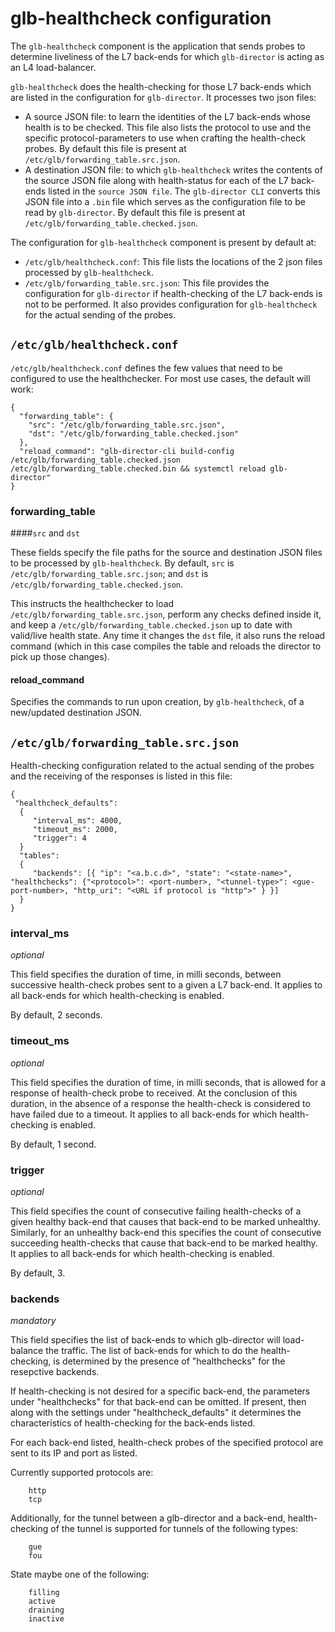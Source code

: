 # glb-healthcheck configuration

The `glb-healthcheck` component is the application that sends probes to determine liveliness of the 
L7 back-ends for which `glb-director` is acting as an L4 load-balancer.


`glb-healthcheck` does the health-checking for those L7 back-ends which are listed in the configuration for `glb-director`.
 It processes two json files: 
* A source JSON file: to learn the identities of the L7 back-ends whose health is to be checked. This file also lists the protocol to use and the specific protocol-parameters to use when crafting the health-check probes. By default this file is present at `/etc/glb/forwarding_table.src.json`.
* A destination JSON file: to which `glb-healthcheck` writes the contents of the source JSON file along with health-status for each of the L7 back-ends listed in the `source JSON file`. The `glb-director CLI` converts this JSON file into a `.bin` file which serves as the configuration file to be read by `glb-director`. 
By default this file is present at `/etc/glb/forwarding_table.checked.json`.
  
The configuration for `glb-healthcheck` component is present by default at:
* `/etc/glb/healthcheck.conf`: This file lists the locations of the 2 json files processed by `glb-healthcheck`.
* `/etc/glb/forwarding_table.src.json`: This file provides the configuration for `glb-director` if health-checking of the L7 back-ends is not to be performed. It also provides configuration for `glb-healthcheck` for the actual sending of the probes.

## `/etc/glb/healthcheck.conf`

`/etc/glb/healthcheck.conf` defines the few values that need to be configured to use the healthchecker. For most use cases, the default will work:
```
{
  "forwarding_table": {
    "src": "/etc/glb/forwarding_table.src.json",
    "dst": "/etc/glb/forwarding_table.checked.json"
  },
  "reload_command": "glb-director-cli build-config /etc/glb/forwarding_table.checked.json /etc/glb/forwarding_table.checked.bin && systemctl reload glb-director"
}
```

### forwarding_table
####`src` and `dst`

These fields specify the file paths for the source and destination JSON files to be processed by `glb-healthcheck`. By default, `src` is `/etc/glb/forwarding_table.src.json`; and `dst` is `/etc/glb/forwarding_table.checked.json`.

This instructs the healthchecker to load `/etc/glb/forwarding_table.src.json`, perform any checks defined inside it, and keep a `/etc/glb/forwarding_table.checked.json` up to date with valid/live health state. Any time it changes the `dst` file, it also runs the reload command (which in this case compiles the table and reloads the director to pick up those changes).

#### reload_command
Specifies the commands to run upon creation, by `glb-healthcheck`, of a new/updated destination JSON.
 
## `/etc/glb/forwarding_table.src.json`

Health-checking configuration related to the actual sending of the probes and the receiving of the responses is listed in this file:
```
{
 "healthcheck_defaults":
  {
     "interval_ms": 4000,
     "timeout_ms": 2000,
     "trigger": 4
  }
  "tables":
  {
     "backends": [{ "ip": "<a.b.c.d>", "state": "<state-name>", "healthchecks": {"<protocol>": <port-number>, "<tunnel-type>": <gue-port-number>, "http_uri": "<URL if protocol is "http">" } }]
  }
}
```
### interval_ms
_optional_

This field specifies the duration of time, in milli seconds, between successive health-check probes sent to a given a L7 back-end.
It applies to all back-ends for which health-checking is enabled.

By default, 2 seconds.

### timeout_ms
_optional_

This field specifies the duration of time, in milli seconds, that is allowed for a response of health-check probe to received.
At the conclusion of this duration, in the absence of a response the health-check is considered to have failed due to a timeout.
It applies to all back-ends for which health-checking is enabled.

By default, 1 second.

### trigger
_optional_

This field specifies the count of consecutive failing health-checks of a given healthy back-end that causes that back-end to be marked unhealthy.
Similarly, for an unhealthy back-end this specifies the count of consecutive succeeding health-checks that cause that back-end to be marked healthy.
It applies to all back-ends for which health-checking is enabled.

By default, 3.

### backends
_mandatory_

This field specifies the list of back-ends to which glb-director will load-balance the traffic. The list of back-ends for which to do the health-checking, is determined by the presence of "healthchecks" for the resepctive backends. 

If health-checking is not desired for a specific back-end, the parameters under "healthchecks" for that back-end can be omitted.
If present, then along with the settings under "healthcheck_defaults" it determines the characteristics of health-checking for the back-ends listed.

For each back-end listed, health-check probes of the specified protocol are sent to its IP and port as listed.

Currently supported protocols are:
```
    http
    tcp
``` 
Additionally, for the tunnel between a glb-director and a back-end, health-checking of the tunnel is supported for tunnels of the following types:
```
    gue
    fou
```
State maybe one of the following:
```
    filling
    active
    draining
    inactive
```
